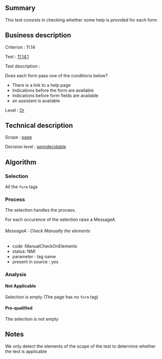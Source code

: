 ## Summary

This test consists in checking whether some help is provided for each
form

## Business description

Criterion : 11.14

Test : [11.14.1](http://www.accessiweb.org/index.php/accessiweb-22-english-version.html#test-11-14-1)

Test description :

Does each form pass one of the conditions below?

-   There is a link to a help page
-   Indications before the form are available
-   Indications before form fields are available
-   an assistant is available

Level : [Or](/en/category/rules-design/accessiweb-11/level/or)

## Technical description

Scope : [page](/en/category/rules-design/accessiweb-11/scope/page)

Decision level :
[semidecidable](/en/category/rules-design/accessiweb-11/decision-level/semidecidable)

## Algorithm

### Selection

All the `form` tags

### Process

The selection handles the process.

For each occurence of the selection raise a MessageA

###### MessageA : Check Manually the elements

-   code :ManualCheckOnElements
-   status: NMI
-   parameter : tag name
-   present in source : yes

### Analysis

#### Not Applicable

Selection is empty (The page has no `form` tag)

#### Pre-qualified

The selection is not empty

## Notes

We only detect the elements of the scope of the test to determine
whether the test is applicable
